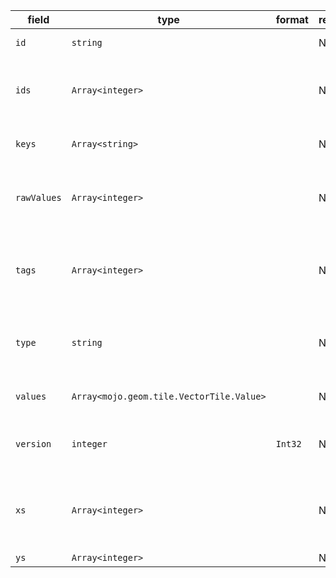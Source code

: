 | field | type | format | required | default | description |
|---|---|---|---|---|---|
| `id` | `string` |  | N |  | tile quad-key |
| `ids` | `Array<integer>` |  | N |  | for string ids, using keys or md5(string id) |
| `keys` | `Array<string>` |  | N |  | Dictionary encoding for keys |
| `rawValues` | `Array<integer>` |  | N |  | attribute index for which value is raw integer |
| `tags` | `Array<integer>` |  | N |  | Tags of this feature are encoded as repeated pairs ofintegers. |
| `type` | `string` |  | N |  | the point data typethe user defined point data type |
| `values` | `Array<mojo.geom.tile.VectorTile.Value>` |  | N |  | Dictionary encoding for values |
| `version` | `integer` | `Int32` | N |  | the version of the point tile specification |
| `xs` | `Array<integer>` |  | N |  | the coordinates for the point, using E7 of the latitude & longitude |
| `ys` | `Array<integer>` |  | N |  |
